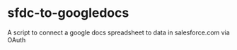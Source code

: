 sfdc-to-googledocs
==================

A script to connect a google docs spreadsheet to data in salesforce.com via OAuth
